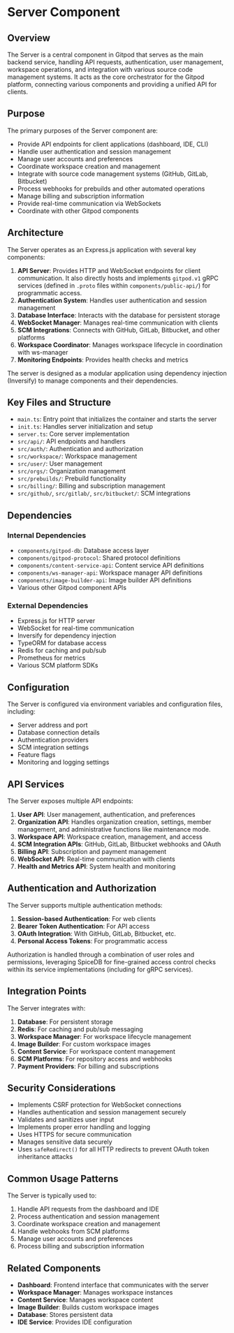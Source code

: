 # Server Component

## Overview

The Server is a central component in Gitpod that serves as the main backend service, handling API requests, authentication, user management, workspace operations, and integration with various source code management systems. It acts as the core orchestrator for the Gitpod platform, connecting various components and providing a unified API for clients.

## Purpose

The primary purposes of the Server component are:
- Provide API endpoints for client applications (dashboard, IDE, CLI)
- Handle user authentication and session management
- Manage user accounts and preferences
- Coordinate workspace creation and management
- Integrate with source code management systems (GitHub, GitLab, Bitbucket)
- Process webhooks for prebuilds and other automated operations
- Manage billing and subscription information
- Provide real-time communication via WebSockets
- Coordinate with other Gitpod components

## Architecture

The Server operates as an Express.js application with several key components:

1. **API Server**: Provides HTTP and WebSocket endpoints for client communication. It also directly hosts and implements `gitpod.v1` gRPC services (defined in `.proto` files within `components/public-api/`) for programmatic access.
2. **Authentication System**: Handles user authentication and session management
3. **Database Interface**: Interacts with the database for persistent storage
4. **WebSocket Manager**: Manages real-time communication with clients
5. **SCM Integrations**: Connects with GitHub, GitLab, Bitbucket, and other platforms
6. **Workspace Coordinator**: Manages workspace lifecycle in coordination with ws-manager
7. **Monitoring Endpoints**: Provides health checks and metrics

The server is designed as a modular application using dependency injection (Inversify) to manage components and their dependencies.

## Key Files and Structure

- `main.ts`: Entry point that initializes the container and starts the server
- `init.ts`: Handles server initialization and setup
- `server.ts`: Core server implementation
- `src/api/`: API endpoints and handlers
- `src/auth/`: Authentication and authorization
- `src/workspace/`: Workspace management
- `src/user/`: User management
- `src/orgs/`: Organization management
- `src/prebuilds/`: Prebuild functionality
- `src/billing/`: Billing and subscription management
- `src/github/`, `src/gitlab/`, `src/bitbucket/`: SCM integrations

## Dependencies

### Internal Dependencies
- `components/gitpod-db`: Database access layer
- `components/gitpod-protocol`: Shared protocol definitions
- `components/content-service-api`: Content service API definitions
- `components/ws-manager-api`: Workspace manager API definitions
- `components/image-builder-api`: Image builder API definitions
- Various other Gitpod component APIs

### External Dependencies
- Express.js for HTTP server
- WebSocket for real-time communication
- Inversify for dependency injection
- TypeORM for database access
- Redis for caching and pub/sub
- Prometheus for metrics
- Various SCM platform SDKs

## Configuration

The Server is configured via environment variables and configuration files, including:

- Server address and port
- Database connection details
- Authentication providers
- SCM integration settings
- Feature flags
- Monitoring and logging settings

## API Services

The Server exposes multiple API endpoints:

1. **User API**: User management, authentication, and preferences
2. **Organization API**: Handles organization creation, settings, member management, and administrative functions like maintenance mode.
3. **Workspace API**: Workspace creation, management, and access
4. **SCM Integration APIs**: GitHub, GitLab, Bitbucket webhooks and OAuth
4. **Billing API**: Subscription and payment management
5. **WebSocket API**: Real-time communication with clients
6. **Health and Metrics API**: System health and monitoring

## Authentication and Authorization

The Server supports multiple authentication methods:

1. **Session-based Authentication**: For web clients
2. **Bearer Token Authentication**: For API access
3. **OAuth Integration**: With GitHub, GitLab, Bitbucket, etc.
4. **Personal Access Tokens**: For programmatic access

Authorization is handled through a combination of user roles and permissions, leveraging SpiceDB for fine-grained access control checks within its service implementations (including for gRPC services).

## Integration Points

The Server integrates with:
1. **Database**: For persistent storage
2. **Redis**: For caching and pub/sub messaging
3. **Workspace Manager**: For workspace lifecycle management
4. **Image Builder**: For custom workspace images
5. **Content Service**: For workspace content management
6. **SCM Platforms**: For repository access and webhooks
7. **Payment Providers**: For billing and subscriptions

## Security Considerations

- Implements CSRF protection for WebSocket connections
- Handles authentication and session management securely
- Validates and sanitizes user input
- Implements proper error handling and logging
- Uses HTTPS for secure communication
- Manages sensitive data securely
- Uses `safeRedirect()` for all HTTP redirects to prevent OAuth token inheritance attacks

## Common Usage Patterns

The Server is typically used to:
1. Handle API requests from the dashboard and IDE
2. Process authentication and session management
3. Coordinate workspace creation and management
4. Handle webhooks from SCM platforms
5. Manage user accounts and preferences
6. Process billing and subscription information

## Related Components

- **Dashboard**: Frontend interface that communicates with the server
- **Workspace Manager**: Manages workspace instances
- **Content Service**: Manages workspace content
- **Image Builder**: Builds custom workspace images
- **Database**: Stores persistent data
- **IDE Service**: Provides IDE configuration
